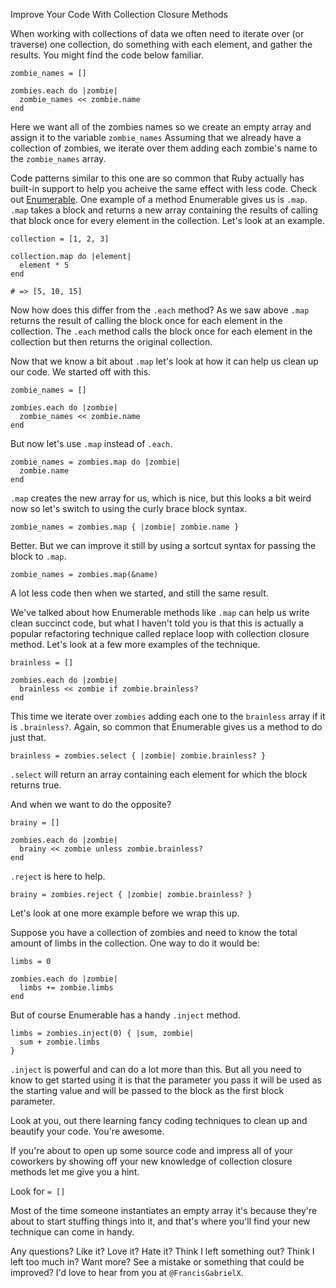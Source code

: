 Improve Your Code With Collection Closure Methods

When working with collections of data we often need to iterate over (or traverse) one collection, do something with each element, and gather the results. You might find the code below familiar.

```prettyprint lang-ruby
zombie_names = []

zombies.each do |zombie|
  zombie_names << zombie.name
end
```

Here we want all of the zombies names so we create an empty array and assign it to the variable ```zombie_names``` Assuming that we already have a collection of zombies, we iterate over them adding each zombie's name to the ```zombie_names``` array.

Code patterns similar to this one are so common that Ruby actually has built-in support to help you acheive the same effect with less code. Check out [Enumerable](http://ruby-doc.org/core-1.9.3/Enumerable.html). One example of a method Enumerable gives us is ```.map```. ```.map``` takes a block and returns a new array containing the results of calling that block once for every element in the collection. Let's look at an example.

```prettyprint lang-ruby
collection = [1, 2, 3]

collection.map do |element|
  element * 5
end

# => [5, 10, 15]
```

Now how does this differ from the ```.each``` method? As we saw above ```.map``` returns the result of calling the block once for each element in the collection. The ```.each``` method calls the block once for each element in the collection but then returns the original collection.

Now that we know a bit about ```.map``` let's look at how it can help us clean up our code. We started off with this.

```prettyprint lang-ruby
zombie_names = []

zombies.each do |zombie|
  zombie_names << zombie.name
end
```

But now let's use ```.map``` instead of ```.each```.

```prettyprint lang-ruby
zombie_names = zombies.map do |zombie|
  zombie.name
end
```

 ```.map``` creates the new array for us, which is nice, but this looks a bit weird now so let's switch to using the curly brace block syntax.

```prettyprint lang-ruby
zombie_names = zombies.map { |zombie| zombie.name }
```

Better. But we can improve it still by using a sortcut syntax for passing
the block to ```.map```.

```prettyprint lang-ruby
zombie_names = zombies.map(&name)
```

A lot less code then when we started, and still the same result.

We've talked about how Enumerable methods like ```.map``` can help us write clean succinct code, but what I haven't told you is that this is actually a popular refactoring technique called replace loop with collection closure method. Let's look at a few more examples of the technique.

```prettyprint lang-ruby
brainless = []

zombies.each do |zombie|
  brainless << zombie if zombie.brainless?
end
```

This time we iterate over ```zombies``` adding each one to the ```brainless``` array if it is ```.brainless?```. Again, so common that Enumerable gives us a method to do just that.

```prettyprint lang-ruby
brainless = zombies.select { |zombie| zombie.brainless? }
```

 ```.select``` will return an array containing each element for which the
block returns true.

And when we want to do the opposite?

```prettyprint lang-ruby
brainy = []

zombies.each do |zombie|
  brainy << zombie unless zombie.brainless?
end
```

 ```.reject``` is here to help.
```prettyprint lang-ruby
brainy = zombies.reject { |zombie| zombie.brainless? }
```

Let's look at one more example before we wrap this up.

Suppose you have a collection of zombies and need to know the total amount of limbs in the collection. One way to do it would be:

```prettyprint lang-ruby
limbs = 0

zombies.each do |zombie|
  limbs += zombie.limbs
end
```

But of course Enumerable has a handy ```.inject``` method.

```prettyprint lang-ruby
limbs = zombies.inject(0) { |sum, zombie|
  sum + zombie.limbs
}
```

```.inject``` is powerful and can do a lot more than this. But all you need to know to get started using it is that the parameter you pass it will be used as the starting value and will be passed to the block as the first block parameter.

Look at you, out there learning fancy coding techniques to clean up and beautify your code. You're awesome.

If you're about to open up some source code and impress all of your coworkers by showing off your new knowledge of collection closure methods let me give you a hint.

Look for ```= []```

Most of the time someone instantiates an empty array it's because they're about to start stuffing things into it, and that's where you'll find your new technique can come in handy.


Any questions? Like it? Love it? Hate it? Think I left something out? Think I left too much in? Want more? See a mistake or something that could be improved? I'd love to hear from you at ```@FrancisGabrielX```.

